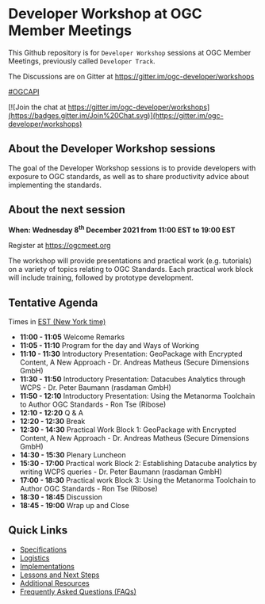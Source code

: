# Developer Workshop at OGC Member Meetings


This Github repository is for `Developer Workshop` sessions at OGC Member Meetings, previously called `Developer Track`.

The Discussions are on Gitter at https://gitter.im/ogc-developer/workshops

[#OGCAPI](https://twitter.com/hashtag/OGCAPI)

[![Join the chat at https://gitter.im/ogc-developer/workshops](https://badges.gitter.im/Join%20Chat.svg)](https://gitter.im/ogc-developer/workshops)



About the Developer Workshop sessions
----------------

The goal of the Developer Workshop sessions is to provide developers with exposure to OGC standards, as well as to share productivity advice about implementing the standards.

About the next session
----------------

**When: Wednesday 8<sup>th</sup> December 2021 from 11:00 EST to 19:00 EST**

Register at https://ogcmeet.org

The workshop will provide presentations and practical work (e.g. tutorials) on a variety of topics relating to OGC Standards. Each practical work block will include training, followed by prototype development.


Tentative Agenda
----------------

Times in [EST (New York time)](https://www.timeanddate.com/worldclock/usa/new-york)


* **11:00 - 11:05** Welcome Remarks
* **11:05 - 11:10** Program for the day and Ways of Working 
* **11:10 - 11:30** Introductory Presentation: GeoPackage with Encrypted Content, A New Approach - Dr. Andreas Matheus (Secure Dimensions GmbH)
* **11:30 - 11:50** Introductory Presentation: Datacubes Analytics through WCPS - Dr. Peter Baumann (rasdaman GmbH)
* **11:50 - 12:10** Introductory Presentation: Using the Metanorma Toolchain to Author OGC Standards - Ron Tse (Ribose)
* **12:10 - 12:20** Q & A
* **12:20 - 12:30** Break
* **12:30 - 14:30** Practical Work Block 1: GeoPackage with Encrypted Content, A New Approach - Dr. Andreas Matheus (Secure Dimensions GmbH)
* **14:30 - 15:30** Plenary Luncheon
* **15:30 - 17:00** Practical work Block 2: Establishing Datacube analytics by writing WCPS queries - Dr. Peter Baumann (rasdaman GmbH)
* **17:00 - 18:30** Practical work Block 3: Using the Metanorma Toolchain to Author OGC Standards - Ron Tse (Ribose)
* **18:30 - 18:45** Discussion
* **18:45 - 19:00** Wrap up and Close

Quick Links
------

* [Specifications](./specs.adoc)
* [Logistics](./logistics.adoc)
* [Implementations](./implementations.adoc)
* [Lessons and Next Steps](./lessonsAndNextSteps.adoc)
* [Additional Resources](./additionalResources.adoc)
* [Frequently Asked Questions (FAQs)](./FAQ.adoc)
